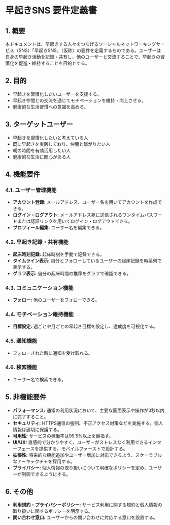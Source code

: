 # 早起きSNS 要件定義書

## 1. 概要

本ドキュメントは、早起きする人々をつなげるソーシャルネットワーキングサービス（SNS）「早起きSNS」（仮称）の要件を定義するものである。ユーザーは自身の早起き活動を記録・共有し、他のユーザーと交流することで、早起きの習慣化を促進・維持することを目的とする。

## 2. 目的

*   早起きを習慣化したいユーザーを支援する。
*   早起き仲間との交流を通じてモチベーションを維持・向上させる。
*   健康的な生活習慣への意識を高める。

## 3. ターゲットユーザー

*   早起きを習慣化したいと考えている人
*   既に早起きを実践しており、仲間と繋がりたい人
*   朝の時間を有効活用したい人
*   健康的な生活に関心がある人

## 4. 機能要件

### 4.1. ユーザー管理機能

*   **アカウント登録:** メールアドレス、ユーザー名を用いてアカウントを作成できる。
*   **ログイン・ログアウト:** メールアドレス宛に送信されるワンタイムパスワードまたは認証リンクを用いてログイン・ログアウトできる。
*   **プロフィール編集:** ユーザー名を編集できる。

### 4.2. 早起き記録・共有機能

*   **起床時刻記録:** 起床時刻を手動で記録できる。
*   **タイムライン表示:** 自分とフォローしているユーザーの起床記録を時系列で表示する。
*   **グラフ表示:** 自分の起床時間の推移をグラフで確認できる。

### 4.3. コミュニケーション機能

*   **フォロー:** 他のユーザーをフォローできる。

### 4.4. モチベーション維持機能

*   **目標設定:** 週ごとや月ごとの早起き目標を設定し、達成度を可視化する。

### 4.5. 通知機能

*   フォローされた時に通知を受け取れる。

### 4.6. 検索機能

*   ユーザー名で検索できる。

## 5. 非機能要件

*   **パフォーマンス:** 通常の利用状況において、主要な画面表示や操作が3秒以内に完了すること。
*   **セキュリティ:** HTTPS通信の強制、不正アクセス対策などを実施する。個人情報は適切に保護する。
*   **可用性:** サービスの稼働率は99.5%以上を目指す。
*   **UI/UX:** 直感的で分かりやすく、ユーザーがストレスなく利用できるインターフェースを提供する。モバイルファーストで設計する。
*   **拡張性:** 将来的な機能追加やユーザー増加に対応できるよう、スケーラブルなアーキテクチャを採用する。
*   **プライバシー:** 個人情報の取り扱いについて明確なポリシーを定め、ユーザーが制御できるようにする。

## 6. その他

*   **利用規約・プライバシーポリシー:** サービス利用に関する規約と個人情報の取り扱いに関するポリシーを明示する。
*   **問い合わせ窓口:** ユーザーからの問い合わせに対応する窓口を設置する。
